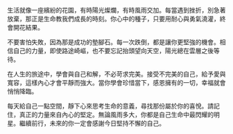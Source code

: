 生活就像一座繽紛的花園，有時陽光燦爛，有時風雨交加。每當遇到挫折，別急著放棄，那正是生命教我們成長的時刻。你心中的種子，只要用耐心與勇氣澆灌，終會開花結果。

不要害怕失敗，因為那是成功的墊腳石。每一次跌倒，都是讓你更堅強的機會。相信自己的力量，即使路途崎嶇，也不要忘記抬頭望向天空，陽光總在雲層之後等待。

在人生的旅途中，學會與自己和解，不必苛求完美。接受不完美的自己，給予愛與寬容，這樣內心才會平靜而強大。當你學會珍惜當下，感恩擁有的一切，幸福就會悄悄降臨。

每天給自己一點空間，靜下心來思考生命的意義，尋找那份屬於你的喜悅。請記住，真正的力量來自內心的堅定。無論風雨多大，你都是自己生命中最閃耀的明星。繼續前行，未來的你一定會感謝今日堅持不懈的自己。